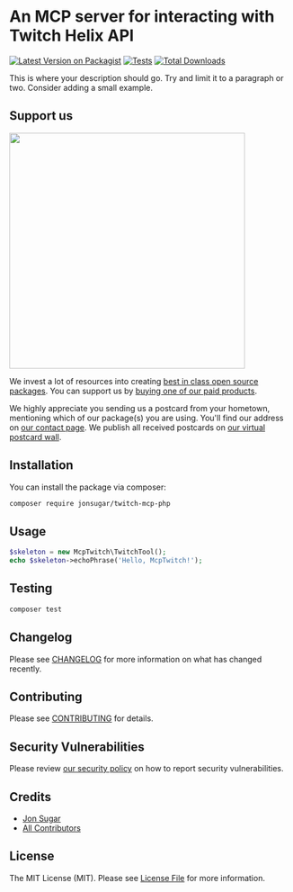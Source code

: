 # An MCP server for interacting with Twitch Helix API

[![Latest Version on Packagist](https://img.shields.io/packagist/v/jonsugar/twitch-mcp-php.svg?style=flat-square)](https://packagist.org/packages/jonsugar/twitch-mcp-php)
[![Tests](https://img.shields.io/github/actions/workflow/status/jonsugar/twitch-mcp-php/run-tests.yml?branch=main&label=tests&style=flat-square)](https://github.com/jonsugar/twitch-mcp-php/actions/workflows/run-tests.yml)
[![Total Downloads](https://img.shields.io/packagist/dt/jonsugar/twitch-mcp-php.svg?style=flat-square)](https://packagist.org/packages/jonsugar/twitch-mcp-php)

This is where your description should go. Try and limit it to a paragraph or two. Consider adding a small example.

## Support us

[<img src="https://github-ads.s3.eu-central-1.amazonaws.com/twitch-mcp-php.jpg?t=1" width="419px" />](https://spatie.be/github-ad-click/twitch-mcp-php)

We invest a lot of resources into creating [best in class open source packages](https://spatie.be/open-source). You can support us by [buying one of our paid products](https://spatie.be/open-source/support-us).

We highly appreciate you sending us a postcard from your hometown, mentioning which of our package(s) you are using. You'll find our address on [our contact page](https://spatie.be/about-us). We publish all received postcards on [our virtual postcard wall](https://spatie.be/open-source/postcards).

## Installation

You can install the package via composer:

```bash
composer require jonsugar/twitch-mcp-php
```

## Usage

```php
$skeleton = new McpTwitch\TwitchTool();
echo $skeleton->echoPhrase('Hello, McpTwitch!');
```

## Testing

```bash
composer test
```

## Changelog

Please see [CHANGELOG](CHANGELOG.md) for more information on what has changed recently.

## Contributing

Please see [CONTRIBUTING](https://github.com/spatie/.github/blob/main/CONTRIBUTING.md) for details.

## Security Vulnerabilities

Please review [our security policy](../../security/policy) on how to report security vulnerabilities.

## Credits

- [Jon Sugar](https://github.com/jonsugar)
- [All Contributors](../../contributors)

## License

The MIT License (MIT). Please see [License File](LICENSE.md) for more information.
